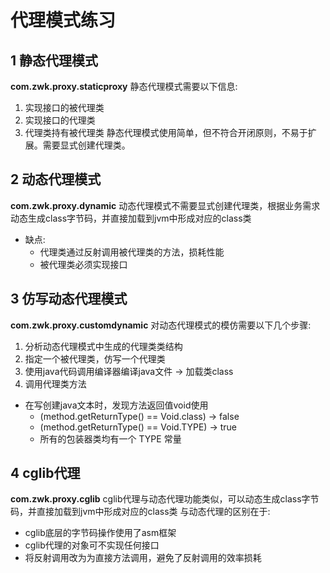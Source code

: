 # 代理模式练习

## 1 静态代理模式
**com.zwk.proxy.staticproxy**
静态代理模式需要以下信息:
1. 实现接口的被代理类
2. 实现接口的代理类
3. 代理类持有被代理类
静态代理模式使用简单，但不符合开闭原则，不易于扩展。需要显式创建代理类。

## 2 动态代理模式
**com.zwk.proxy.dynamic**
动态代理模式不需要显式创建代理类，根据业务需求动态生成class字节码，并直接加载到jvm中形成对应的class类
* 缺点:
  * 代理类通过反射调用被代理类的方法，损耗性能
  * 被代理类必须实现接口


## 3 仿写动态代理模式
**com.zwk.proxy.customdynamic**
对动态代理模式的模仿需要以下几个步骤:
1. 分析动态代理模式中生成的代理类类结构
2. 指定一个被代理类，仿写一个代理类
3. 使用java代码调用编译器编译java文件 -> 加载类class
4. 调用代理类方法

* 在写创建java文本时，发现方法返回值void使用
  * (method.getReturnType() == Void.class) -> false
  * (method.getReturnType() == Void.TYPE) -> true
  * 所有的包装器类均有一个 TYPE 常量


## 4 cglib代理
**com.zwk.proxy.cglib**
cglib代理与动态代理功能类似，可以动态生成class字节码，并直接加载到jvm中形成对应的class类
与动态代理的区别在于:
* cglib底层的字节码操作使用了asm框架
* cglib代理的对象可不实现任何接口
* 将反射调用改为为直接方法调用，避免了反射调用的效率损耗